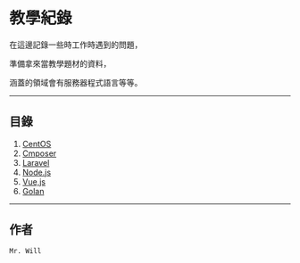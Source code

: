 # 教學紀錄

在這邊記錄一些時工作時遇到的問題，

準備拿來當教學題材的資料，

涵蓋的領域會有服務器程式語言等等。

---

## **目錄**
01. [CentOS](01_CentOS/README.md)
02. [Cmposer](02_Cmposer/README.md)
03. [Laravel](03_Laravel/README.md)
04. [Node.js](04_NodeJS/README.md)
05. [Vue,js](05_VueJS/README.md)
06. [Golan](06_Golan/README.md)

---

## **作者**
`Mr. Will`
